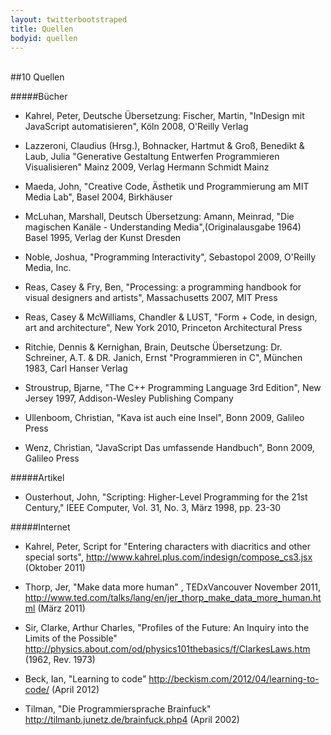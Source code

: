 ```yaml
---
layout: twitterbootstraped
title: Quellen
bodyid: quellen
---
```

<a name="#36"></a>  
##10 Quellen  

#####Bücher  

- Kahrel, Peter, Deutsche Übersetzung: Fischer, Martin, "InDesign mit JavaScript automatisieren", Köln 2008, O'Reilly Verlag

- Lazzeroni, Claudius (Hrsg.), Bohnacker, Hartmut & Groß, Benedikt & Laub, Julia "Generative Gestaltung Entwerfen Programmieren Visualisieren" Mainz 2009, Verlag Hermann Schmidt Mainz 

- Maeda, John, "Creative Code, Ästhetik und Programmierung am MIT Media Lab", Basel 2004, Birkhäuser  

- McLuhan, Marshall, Deutsch Übersetzung: Amann, Meinrad, "Die magischen Kanäle - Understanding Media",(Originalausgabe 1964) Basel 1995, Verlag der Kunst Dresden

- Noble, Joshua, "Programming Interactivity", Sebastopol 2009, O'Reilly Media, Inc.  

- Reas, Casey & Fry, Ben, "Processing: a programming handbook for visual designers and artists", Massachusetts 2007, MIT Press  

- Reas, Casey & McWilliams, Chandler & LUST, "Form + Code, in design, art and architecture", New York 2010, Princeton Architectural Press

- Ritchie, Dennis & Kernighan, Brain, Deutsche Übersetzung: Dr. Schreiner, A.T. & DR. Janich, Ernst "Programmieren in C", München 1983, Carl Hanser Verlag  

- Stroustrup, Bjarne, "The C++ Programming Language 3rd Edition", New Jersey 1997, Addison-Wesley Publishing Company  

- Ullenboom, Christian, "Kava ist auch eine Insel", Bonn 2009, Galileo Press

- Wenz, Christian, "JavaScript Das umfassende Handbuch", Bonn 2009, Galileo Press  

#####Artikel  

- <p>Ousterhout, John, "Scripting: Higher-Level Programming for the 21st Century," IEEE Computer, Vol. 31, No. 3, März 1998, pp. 23-30</p>  

#####Internet  
- Kahrel, Peter, Script for "Entering characters with diacritics and other special sorts", http://www.kahrel.plus.com/indesign/compose_cs3.jsx (Oktober 2011)  

- Thorp, Jer, "Make data more human" , TEDxVancouver November 2011, http://www.ted.com/talks/lang/en/jer_thorp_make_data_more_human.html (März 2011)  

- Sir, Clarke, Arthur Charles, "Profiles of the Future: An Inquiry into the Limits of the Possible" http://physics.about.com/od/physics101thebasics/f/ClarkesLaws.htm (1962, Rev. 1973)

- Beck, Ian, "Learning to code" http://beckism.com/2012/04/learning-to-code/ (April 2012)  

- Tilman, "Die Programmiersprache Brainfuck" http://tilmanb.junetz.de/brainfuck.php4 (April 2002)